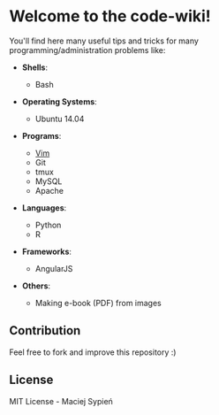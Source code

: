 # Welcome to the code-wiki!

You'll find here many useful tips and tricks for many programming/administration problems like:

- **Shells**:
  - Bash

- **Operating Systems**:
  - Ubuntu 14.04

- **Programs**:
  - [Vim](programs/vim/vim.md)
  - Git
  - tmux
  - MySQL
  - Apache

- **Languages**:
  - Python
  - R

- **Frameworks**:
  - AngularJS

- **Others**:
  - Making e-book (PDF) from images


## Contribution
Feel free to fork and improve this repository :)


## License
MIT License - Maciej Sypień
